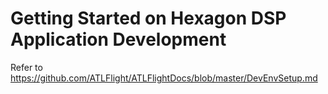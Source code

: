 # Getting Started on Hexagon DSP Application Development
Refer to https://github.com/ATLFlight/ATLFlightDocs/blob/master/DevEnvSetup.md

